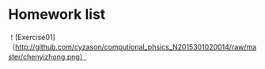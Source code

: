 # Homework list
！[Exercise01]（http://github.com/cyzason/computional_phsics_N2015301020014/raw/master/chenyizhong.png）
